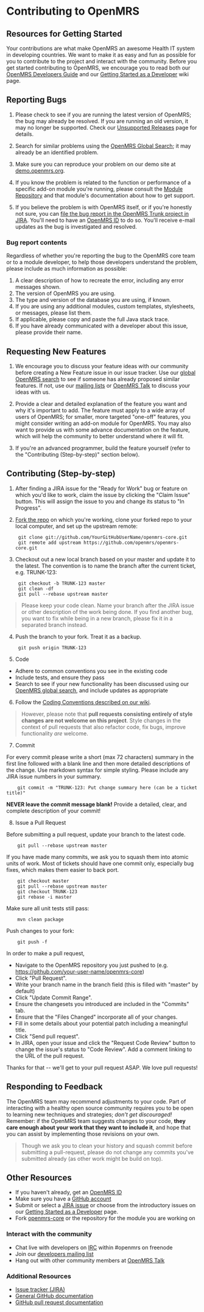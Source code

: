 # Contributing to OpenMRS

## Resources for Getting Started

Your contributions are what make OpenMRS an awesome Health IT system in developing countries. We want to make it as easy and fun as possible for you to contribute to the project and interact with the community. Before you get started contributing to OpenMRS, we encourage you to read both our [OpenMRS Developers Guide](http://go.openmrs.org/newdev-web) and our [Getting Started as a Developer](https://wiki.openmrs.org/x/MQAJ) wiki page.

## Reporting Bugs

1. Please check to see if you are running the latest version of OpenMRS; the bug may already be resolved. If you are running an old version, it may no longer be supported. Check our [Unsupported Releases](https://wiki.openmrs.org/x/2RAz) page for details.

2. Search for similar problems using the [OpenMRS Global Search](http://search.openmrs.org); it may already be an identified problem.

3. Make sure you can reproduce your problem on our demo site at [demo.openmrs.org](http://demo.openmrs.org).

4. If you know the problem is related to the function or performance of a specific add-on module you're running, please consult the [Module Repository](http://modules.openmrs.org) and that module's documentation about how to get support.

5. If you believe the problem is with OpenMRS itself, or if you're honestly not sure, you can [file the bug report in the OpenMRS Trunk project in JIRA](https://tickets.openmrs.org/secure/CreateIssue.jspa?pid=10000&issuetype=1&Create=Create). You'll need to have an [OpenMRS ID](http://id.openmrs.org) to do so. You'll receive e-mail updates as the bug is investigated and resolved.

### Bug report contents

Regardless of whether you're reporting the bug to the OpenMRS core team or to a module developer, to help those developers understand the problem, please include as much information as possible:

1. A clear description of how to recreate the error, including any error messages shown.
2. The version of OpenMRS you are using.
3. The type and version of the database you are using, if known.
4. If you are using any additional modules, custom templates, stylesheets, or messages, please list them.
5. If applicable, please copy and paste the full Java stack trace.
6. If you have already communicated with a developer about this issue, please provide their name.


## Requesting New Features

1. We encourage you to discuss your feature ideas with our community before creating a New Feature issue in our issue tracker. Use our [global OpenMRS search](http://search.openmrs.org) to see if someone has already proposed similar features. If not, use our [mailing lists](http://go.openmrs.org/lists) or [OpenMRS Talk](http://talk.openmrs.org) to discuss your ideas with us.

2. Provide a clear and detailed explanation of the feature you want and why it's important to add. The feature must apply to a wide array of users of OpenMRS; for smaller, more targeted "one-off" features, you might consider writing an add-on module for OpenMRS. You may also want to provide us with some advance documentation on the feature, which will help the community to better understand where it will fit.

3. If you're an advanced programmer, build the feature yourself (refer to the "Contributing (Step-by-step)" section below).

## Contributing (Step-by-step)

1. After finding a JIRA issue for the "Ready for Work" bug or feature on which you'd like to work, claim the issue by clicking the "Claim Issue" button. This will assign the issue to you and change its status to "In Progress".

2. [Fork the repo](http://help.github.com/fork-a-repo) on which you're working, clone your forked repo to your local computer, and set up the upstream remote:

        git clone git://github.com/YourGitHubUserName/openmrs-core.git
        git remote add upstream https://github.com/openmrs/openmrs-core.git

3. Checkout out a new local branch based on your master and update it to the latest. The convention is to name the branch after the current ticket, e.g. TRUNK-123:

        git checkout -b TRUNK-123 master
        git clean -df
        git pull --rebase upstream master

 > Please keep your code clean. Name your branch after the JIRA issue or other description of the work being done. If you find another bug, you want to fix while being in a new branch, please fix it in a separated branch instead.


4. Push the branch to your fork. Treat it as a backup.

        git push origin TRUNK-123

5. Code
  * Adhere to common conventions you see in the existing code
  * Include tests, and ensure they pass
  * Search to see if your new functionality has been discussed using our [OpenMRS global search](http://search.openmrs.org), and include updates as appropriate

6. Follow the [Coding Conventions described on our wiki](https://wiki.openmrs.org/x/MxEz).

  > However, please note that **pull requests consisting entirely of style changes are not welcome on this project**. Style changes in the context of pull requests that also refactor code, fix bugs, improve functionality *are* welcome.

7. Commit

  For every commit please write a short (max 72 characters) summary in the first line followed with a blank line and then more detailed descriptions of the change. Use markdown syntax for simple styling. Please include any JIRA issue numbers in your summary.
  
        git commit -m "TRUNK-123: Put change summary here (can be a ticket title)"

  **NEVER leave the commit message blank!** Provide a detailed, clear, and complete description of your commit!

8. Issue a Pull Request

  Before submitting a pull request, update your branch to the latest code.
  
        git pull --rebase upstream master

  If you have made many commits, we ask you to squash them into atomic units of work. Most of tickets should have one commit only, especially bug fixes, which makes them easier to back port.

        git checkout master
        git pull --rebase upstream master
        git checkout TRUNK-123
        git rebase -i master

  Make sure all unit tests still pass:

        mvn clean package

  Push changes to your fork:

        git push -f

  In order to make a pull request,
  * Navigate to the OpenMRS repository you just pushed to (e.g. https://github.com/your-user-name/openmrs-core)
  * Click "Pull Request".
  * Write your branch name in the branch field (this is filled with "master" by default)
  * Click "Update Commit Range".
  * Ensure the changesets you introduced are included in the "Commits" tab.
  * Ensure that the "Files Changed" incorporate all of your changes.
  * Fill in some details about your potential patch including a meaningful title.
  * Click "Send pull request".
  * In JIRA, open your issue and click the "Request Code Review" button to change the issue's status to "Code Review". Add a comment linking to the URL of the pull request.


  Thanks for that -- we'll get to your pull request ASAP. We love pull requests!

## Responding to Feedback

  The OpenMRS team may recommend adjustments to your code. Part of interacting with a healthy open source community requires you to be open to learning new techniques and strategies; *don't get discouraged!* Remember: if the OpenMRS team suggests changes to your code, **they care enough about your work that they want to include it**, and hope that you can assist by implementing those revisions on your own.

  > Though we ask you to clean your history and squash commit before submitting a pull-request, please do not change any commits you've submitted already (as other work might be build on top).

## Other Resources

* If you haven't already, get an [OpenMRS ID](https://id.openmrs.org)
* Make sure you have a [GitHub account](https://github.com/signup/free)
* Submit or select a [JIRA issue](https://issues.openmrs.org) or choose from the introductory issues on our [Getting Started as a Developer](https://wiki.openmrs.org/x/MQAJ) page.
* Fork [openmrs-core](https://github.com/openmrs/openmrs-core/) or the repository for the module you are working on

### Interact with the community

* Chat live with developers on [IRC](http://irc.openmrs.org) within #openmrs on freenode
* Join our [developers mailing list](https://wiki.openmrs.org/x/lwLn)
* Hang out with other community members at [OpenMRS Talk](http://talk.openmrs.org)

### Additional Resources

* [Issue tracker (JIRA)](https://issues.openmrs.org)
* [General GitHub documentation](http://help.github.com/)
* [GitHub pull request documentation](http://help.github.com/send-pull-requests/)

